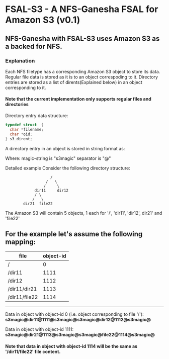 # FSAL-S3 - A NFS-Ganesha FSAL for Amazon S3 (v0.1)

## NFS-Ganesha with FSAL-S3 uses Amazon S3 as a backed for NFS.

### Explanation

Each NFS filetype has a corresponding Amazon S3 object to store its data.
Regular file data is stored as it is to an object correspoding to it.
Directory entries are stored as a list of dirents(Explained below) in an object corresponding to it.

#### Note that the current implementation only supports regular files and directories

Directory entry data structure:
```c
typedef struct  {
  char *filename;
  char *oid;
} s3_dirent;
```

A directory entry in an object is stored in string format as:
**<magic-string><separator><filename><separator><object-id><separator><magic-string><separator>**

Where:
  magic-string is "s3magic"
  separator is "@"

Detailed example
Consider the following directory structure:
    
                        / 
                      /   \
                     /     \
                 dir11     dir12 
                 / \    
                /   \    
            dir21  file22 

The Amazon S3 will contain 5 objects, 1 each for '/', 'dir11', 'dir12', dir21' and 'file22'

For the example let's assume the following mapping:
 ---------------------------
|     file     | object-id  |
 --------------|------------
|      /       |      0     |
|   /dir11     |     1111   |
|   /dir12     |     1112   |
| /dir11/dir21 |     1113   |
|/dir11/file22 |     1114   |
 ---------------------------

Data in object with object-id 0 (i.e. object corresponding to file '/'):
  **s3magic@dir11@1111@s3magic@s3magic@dir12@1112@s3magic@**

Data in object with object-id 1111:
  **s3magic@dir21@1113@s3magic@s3magic@file22@1114@s3magic@**

#### Note that data in object with object-id 1114 will be the same as '/dir11/file22' file content.
